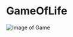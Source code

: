 # GameOfLife




![Image of Game](https://user-images.githubusercontent.com/54975711/79066110-7873c800-7cb5-11ea-9da6-1518842f50aa.png)
